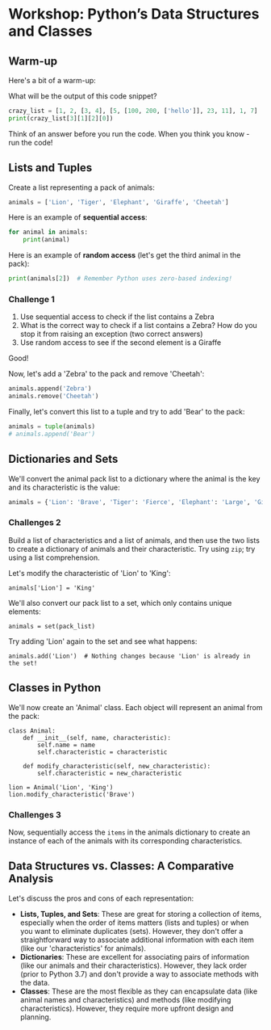 # **Workshop**: Python’s Data Structures and Classes

## Warm-up

Here's a bit of a warm-up:

What will be the output of this code snippet?

```python
crazy_list = [1, 2, [3, 4], [5, [100, 200, ['hello']], 23, 11], 1, 7]
print(crazy_list[3][1][2][0])
```

Think of an answer before you run the code. When you think you know - run the code!

## Lists and Tuples

Create a list representing a pack of animals:

```python
animals = ['Lion', 'Tiger', 'Elephant', 'Giraffe', 'Cheetah']
```

Here is an example of **sequential access**:

```python
for animal in animals:
    print(animal)
```

Here is an example of **random access** (let's get the third animal in the pack):

```python
print(animals[2])  # Remember Python uses zero-based indexing!
```

### Challenge 1

1. Use sequential access to check if the list contains a Zebra
2. What is the correct way to check if a list contains a Zebra? How do you stop it from raising an exception (two correct answers)
3. Use random access to see if the second element is a Giraffe

Good!

Now, let's add a 'Zebra' to the pack and remove 'Cheetah':

```python
animals.append('Zebra')
animals.remove('Cheetah')
```

Finally, let's convert this list to a tuple and try to add 'Bear' to the pack:

```python
animals = tuple(animals)
# animals.append('Bear')
```

## Dictionaries and Sets

We'll convert the animal pack list to a dictionary where the animal is the key and its characteristic is the value:

```python
animals = {'Lion': 'Brave', 'Tiger': 'Fierce', 'Elephant': 'Large', 'Giraffe': 'Tall', 'Zebra': 'Striped'}
```

### Challenges 2

Build a list of characteristics and a list of animals, and then use the two lists to create a dictionary of animals and their characteristic.
Try using `zip`; try using a list comprehension.

Let's modify the characteristic of 'Lion' to 'King':

    animals['Lion'] = 'King'

We'll also convert our pack list to a set, which only contains unique elements:

    animals = set(pack_list)

Try adding 'Lion' again to the set and see what happens:

    animals.add('Lion')  # Nothing changes because 'Lion' is already in the set!

## Classes in Python

We'll now create an 'Animal' class. Each object will represent an animal from the pack:

    class Animal:
        def __init__(self, name, characteristic):
            self.name = name
            self.characteristic = characteristic

        def modify_characteristic(self, new_characteristic):
            self.characteristic = new_characteristic

    lion = Animal('Lion', 'King')
    lion.modify_characteristic('Brave')

### Challenges 3

Now, sequentially access the `items` in the animals dictionary to create an instance of each of the animals with its corresponding characteristics.

## Data Structures vs. Classes: A Comparative Analysis

Let's discuss the pros and cons of each representation:

- **Lists, Tuples, and Sets**: These are great for storing a collection of items, especially when the order of items matters (lists and tuples) or when you want to eliminate duplicates (sets). However, they don't offer a straightforward way to associate additional information with each item (like our 'characteristics' for animals).
- **Dictionaries**: These are excellent for associating pairs of information (like our animals and their characteristics). However, they lack order (prior to Python 3.7) and don't provide a way to associate methods with the data.
- **Classes**: These are the most flexible as they can encapsulate data (like animal names and characteristics) and methods (like modifying characteristics). However, they require more upfront design and planning.
